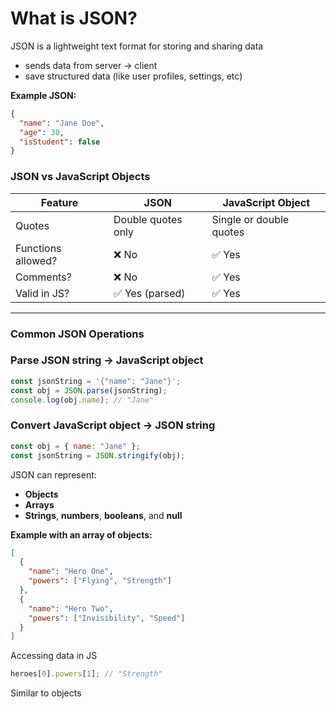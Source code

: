 # What is JSON?

JSON is a lightweight text format for storing and sharing data

- sends data from server -> client
- save structured data (like user profiles, settings, etc)

**Example JSON:**

```json
{
  "name": "Jane Doe",
  "age": 30,
  "isStudent": false
}
```

### JSON vs JavaScript Objects

| Feature            | JSON               | JavaScript Object       |
| ------------------ | ------------------ | ----------------------- |
| Quotes             | Double quotes only | Single or double quotes |
| Functions allowed? | ❌ No              | ✅ Yes                  |
| Comments?          | ❌ No              | ✅ Yes                  |
| Valid in JS?       | ✅ Yes (parsed)    | ✅ Yes                  |

---

### Common JSON Operations

### Parse JSON string → JavaScript object

```js
const jsonString = '{"name": "Jane"}';
const obj = JSON.parse(jsonString);
console.log(obj.name); // "Jane"
```

### Convert JavaScript object → JSON string

```js
const obj = { name: "Jane" };
const jsonString = JSON.stringify(obj);
```

JSON can represent:

- **Objects**
- **Arrays**
- **Strings**, **numbers**, **booleans**, and **null**

**Example with an array of objects:**

```json
[
  {
    "name": "Hero One",
    "powers": ["Flying", "Strength"]
  },
  {
    "name": "Hero Two",
    "powers": ["Invisibility", "Speed"]
  }
]
```

Accessing data in JS

```js
heroes[0].powers[1]; // "Strength"
```
Similar to objects
